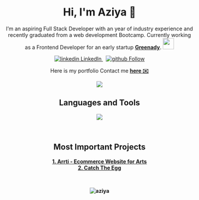 <h1 align='center'> Hi, I'm Aziya 👋 </h1>

 <p align='center'>I’m an aspiring Full Stack Developer with an year of industry experience and recently graduated from a web development Bootcamp. Currently working as a Frontend Developer for an early startup <b><a href="https://www.greenady.com/">Greenady</a></b>. <img src="https://media.giphy.com/media/WUlplcMpOCEmTGBtBW/giphy.gif" width="30"></p>
 <p align='center'>
  <a href="https://www.linkedin.com/in/aziya-nissam-89994b153" rel="nofollow noreferrer">
    <img src="https://i.stack.imgur.com/gVE0j.png" alt="linkedin"> LinkedIn
  </a> &nbsp; 
  <a href="https://github.com/aziyanissam" rel="nofollow noreferrer">
    <img src="https://i.stack.imgur.com/tskMh.png" alt="github"> Follow
  </a>
  <br>
  <div align='center'>
  <p> Here is my portfolio 
   Contact me <a href="mailto:aziyanissam94@gmail.com"><b>here ✉️<b></a> 
</p>
    </div>
  
</p>
<p align="center">
  <a href="https://www.codewars.com/users/aziya_nissam">
    <img src="https://www.codewars.com/users/aziya_nissam/badges/large" />
  </a>
</p>

<h2 align='center'> Languages and Tools </h2>
<p align="center">
  <a href="https://skillicons.dev">
    <img src="https://skillicons.dev/icons?i=js,react,html,css,tailwind,threejs,bootstrap,nodejs,express,mongodb,babel,azure" />
  </a>
</p>
</br>

<h2 align='center'> Most Important Projects </h2>
<p align="center">
 <a href='https://bejewelled-queijadas-21bcd7.netlify.app/'>1. Arrti - Ecommerce Website for Arts </a>
 <br>
 <a href='https://aziyanissam.github.io/Project-1---Catch-the-Egg/'> 2. Catch The Egg  </a>
</p>
</br>
<div align="center">
<p><img align="center" src="https://github-readme-stats.vercel.app/api/top-langs?username=aziyanissam&show_icons=true&locale=en&layout=compact" alt="aziya" /></p></div>



